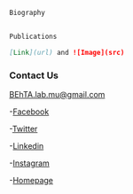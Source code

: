 ```markdown
Biography


Publications

[Link](url) and ![Image](src)
```


### Contact Us
BEhTA.lab.mu@gmail.com

-[Facebook]()

-[Twitter](https://twitter.com/BEhTA_Lab)

-[Linkedin]()

-[Instagram]()


-[Homepage](https://behta.github.io/BEhTA.Lab/)
